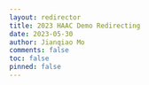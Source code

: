```yaml
---
layout: redirector
title: 2023 HAAC Demo Redirecting
date: 2023-05-30
author: Jianqiao Mo
comments: false
toc: false
pinned: false
---
```


[//]: # (# Redirecting...)

 <meta http-equiv="refresh" content="5;url=https://github.com/404/">
